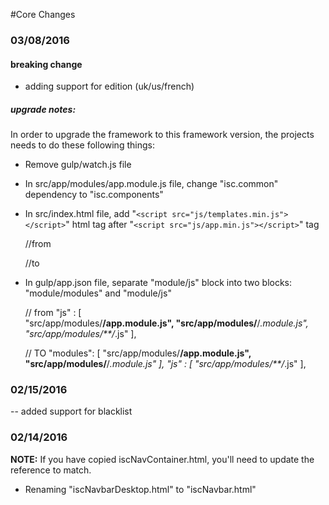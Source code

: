 
#Core Changes

### 03/08/2016
#### breaking change
* adding support for edition (uk/us/french)

##### upgrade notes:
In order to upgrade the framework to this framework version, the projects needs to do these following things:

* Remove gulp/watch.js file
* In src/app/modules/app.module.js file, change "isc.common" dependency to "isc.components"
* In src/index.html file, add "```<script src="js/templates.min.js"></script>```" html tag after "```<script src="js/app.min.js"></script>```" tag

   
    //from
    <!-- inject:js -->
    <script src="js/app.min.js"></script>
    <!-- end inject -->
    
    //to    
    <!-- inject:js -->
    <script src="js/app.min.js"></script>
    <!-- end inject -->
    <script src="js/templates.min.js"></script>

    
* In gulp/app.json file, separate "module/js" block into two blocks: "module/modules" and "module/js"


    // from
    "js" : [    
      "src/app/modules/**/app.module.js",
      "src/app/modules/**/*.module.js",
      "src/app/modules/**/*.js"
    ],    


    // TO
    "modules": [
      "src/app/modules/**/app.module.js",
      "src/app/modules/**/*.module.js"
    ],
    "js" : [
      "src/app/modules/**/*.js"
    ],

### 02/15/2016
-- added support for blacklist

### 02/14/2016
**NOTE:** If you have copied iscNavContainer.html, you'll need to update the reference to match. 

* Renaming "iscNavbarDesktop.html" to "iscNavbar.html"

